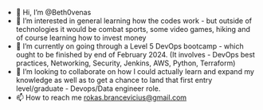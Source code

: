 - 👋 Hi, I’m @Beth0venas
- 👀 I’m interested in general learning how the codes work - but outside of technologies it would be combat sports, some video games, hiking and of course learning how to invest money
- 🌱 I’m currently on going through a Level 5 DevOps bootcamp - which ought to be finished by end of February 2024. (It involves - DevOps best practices, Networking, Security, Jenkins, AWS, Python, Terraform)
- 💞️ I’m looking to collaborate on how I could actually learn and expand my knowledge as well as to get a chance to land that first entry level/graduate - Devops/Data engineer role.
- 📫 How to reach me rokas.brancevicius@gmail.com

<!---
Beth0venas/Beth0venas is a ✨ special ✨ repository because its `README.md` (this file) appears on your GitHub profile.
You can click the Preview link to take a look at your changes.
--->
